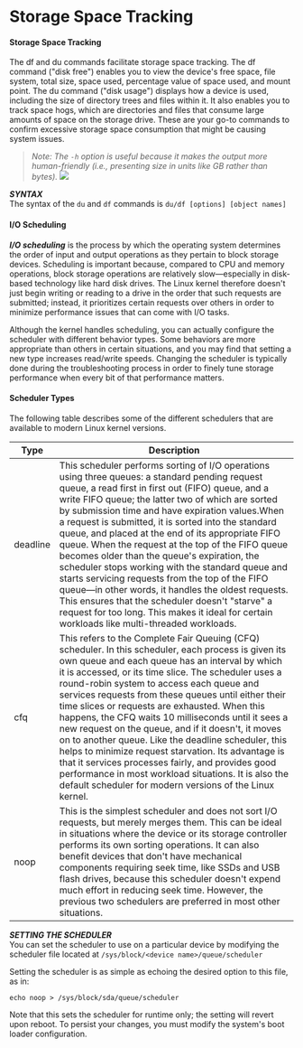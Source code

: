 # Storage Space Tracking

#### Storage Space Tracking

The df and du commands facilitate storage space tracking. The df command ("disk free") enables you to view the device's free space, file system, total size, space used, percentage value of space used, and mount point. The du command ("disk usage") displays how a device is used, including the size of directory trees and files within it. It also enables you to track space hogs, which are directories and files that consume large amounts of space on the storage drive. These are your go-to commands to confirm excessive storage space consumption that might be causing system issues.

> _Note: The `-h` option is useful because it makes the output more human-friendly (i.e., presenting size in units like GB rather than bytes)._ ![](store.png)

**_SYNTAX_**  
The syntax of the `du` and `df` commands is `du/df [options] [object names]`

#### I/O Scheduling

**_I/O scheduling_** is the process by which the operating system determines the order of input and output operations as they pertain to block storage devices. Scheduling is important because, compared to CPU and memory operations, block storage operations are relatively slow—especially in disk-based technology like hard disk drives. The Linux kernel therefore doesn't just begin writing or reading to a drive in the order that such requests are submitted; instead, it prioritizes certain requests over others in order to minimize performance issues that can come with I/O tasks.

Although the kernel handles scheduling, you can actually configure the scheduler with different behavior types. Some behaviors are more appropriate than others in certain situations, and you may find that setting a new type increases read/write speeds. Changing the scheduler is typically done during the troubleshooting process in order to finely tune storage performance when every bit of that performance matters.

#### Scheduler Types

The following table describes some of the different schedulers that are available to modern Linux kernel versions.

Type | Description
------- | -------
deadline | This scheduler performs sorting of I/O operations using three queues: a standard pending request queue, a read first in first out (FIFO) queue, and a write FIFO queue; the latter two of which are sorted by submission time and have expiration values.When a request is submitted, it is sorted into the standard queue, and placed at the end of its appropriate FIFO queue. When the request at the top of the FIFO queue becomes older than the queue's expiration, the scheduler stops working with the standard queue and starts servicing requests from the top of the FIFO queue—in other words, it handles the oldest requests. This ensures that the scheduler doesn't "starve" a request for too long. This makes it ideal for certain workloads like multi-threaded workloads.
cfq | This refers to the Complete Fair Queuing (CFQ) scheduler. In this scheduler, each process is given its own queue and each queue has an interval by which it is accessed, or its time slice. The scheduler uses a round-robin system to access each queue and services requests from these queues until either their time slices or requests are exhausted.  When this happens, the CFQ waits 10 milliseconds until it sees a new request on the queue, and if it doesn't, it moves on to another queue. Like the deadline scheduler, this helps to minimize request starvation. Its advantage is that it services processes fairly, and provides good performance in most workload situations. It is also the default scheduler for modern versions of the Linux kernel.
noop | This is the simplest scheduler and does not sort I/O requests, but merely merges them. This can be ideal in situations where the device or its storage controller performs its own sorting operations. It can also benefit devices that don't have mechanical components requiring seek time, like SSDs and USB flash drives, because this scheduler doesn't expend much effort in reducing seek time. However, the previous two schedulers are preferred in most other situations.

  
**_SETTING THE SCHEDULER_**  
You can set the scheduler to use on a particular device by modifying the scheduler file located at `/sys/block/<device name>/queue/scheduler`

Setting the scheduler is as simple as echoing the desired option to this file, as in:

```Shell
echo noop > /sys/block/sda/queue/scheduler
``` 

Note that this sets the scheduler for runtime only; the setting will revert upon reboot. To persist your changes, you must modify the system's boot loader configuration.